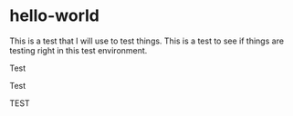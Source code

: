 # hello-world
This is a test that I will use to test things. This is a test to see if things are testing right in this test environment. 

Test

Test

TEST
